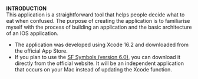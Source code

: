 **INTRODUCTION**  
This application is a straightforward tool that helps people decide what to eat when confused. The purpose of creating the application is to familiarise myself with the process of building an application and the basic architecture of an IOS application.
- The application was developed using Xcode 16.2 and downloaded from the official App Store.
- If you plan to use the [SF Symbols (version 6.0)](https://developer.apple.com/sf-symbols/), you can download it directly from the official website. It will be an independent application that occurs on your Mac instead of updating the Xcode function.
